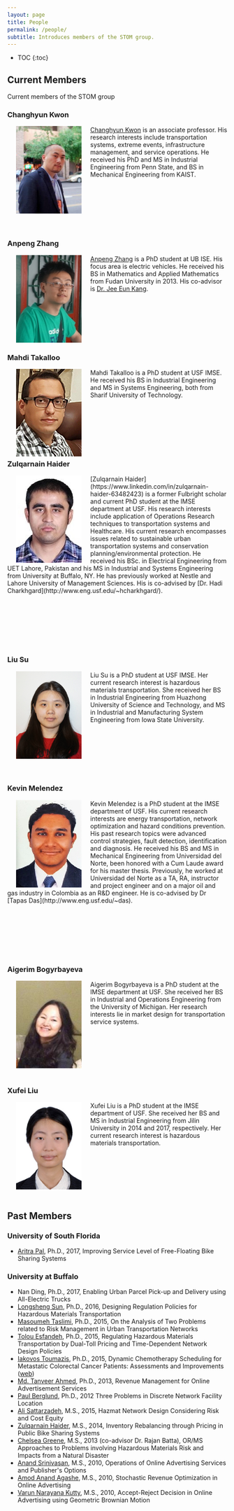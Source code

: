 ```yaml
---
layout: page
title: People
permalink: /people/
subtitle: Introduces members of the STOM group.
---
```


* TOC
{:toc}


## Current Members

Current members of the STOM group

### Changhyun Kwon
<img src="images/kwon.jpg" width="150" height="200" align="left" hspace="20" />
<a href="http://www.chkwon.net">Changhyun Kwon</a> is an associate professor. His research interests include transportation systems, extreme events, infrastructure management, and service operations. He received his PhD and MS in Industrial Engineering from Penn State, and BS in Mechanical Engineering from KAIST.

<br><br><br><br><br><br>


### Anpeng Zhang
<img src="images/zhang.jpg" width="150" height="200" align="left" hspace="20" />
<a href="https://www.linkedin.com/profile/view?id=209488765&amp;authType=NAME_SEARCH&amp;authToken=EAKU&amp;locale=en_US&amp;srchid=58138691440082063899&amp;srchindex=1&amp;srchtotal=1&amp;trk=vsrp_people_res_name&amp;trkInfo=VSRPsearchId%3A58138691440082063899%2CVSRPtargetId%3A209488765%2CVSRPcmpt%3Aprimary%2CVSRPnm%3Atrue%2CauthType%3ANAME_SEARCH">Anpeng Zhang</a> is a PhD student at UB ISE. His focus area is electric vehicles. He received his BS in Mathematics and Applied Mathematics from Fudan University in 2013. His co-advisor is <a href="http://www.acsu.buffalo.edu/~jeeeunka/">Dr. Jee Eun Kang</a>.

<br><br><br><br><br><br>


### Mahdi Takalloo
<img src="images/takalloo.jpg" width="150" height="200" align="left" hspace="20" />
Mahdi Takalloo is a PhD student at USF IMSE. He received his BS in Industrial Engineering and MS in Systems Engineering, both from Sharif University of Technology.


<br><br><br><br><br><br>



### Zulqarnain Haider
<img src="images/haider.jpg" width="150" height="200" align="left" hspace="20" />
[Zulqarnain Haider](https://www.linkedin.com/in/zulqarnain-haider-63482423) is a former Fulbright scholar and current PhD student at the IMSE department at USF. His research interests include application of Operations Research techniques to transportation systems and Healthcare. His current research encompasses issues related to sustainable urban transportation systems and conservation planning/environmental protection. He received his BSc. in Electrical Engineering from UET Lahore, Pakistan and his MS in Industrial and Systems Engineering from University at Buffalo, NY. He has previously worked at Nestle and Lahore University of Management Sciences. His is co-advised by [Dr. Hadi Charkhgard](http://www.eng.usf.edu/~hcharkhgard/).

<br><br><br><br><br><br>

### Liu Su
<img src="images/su.jpg" width="150" height="200" align="left" hspace="20" />
Liu Su is a PhD student at USF IMSE. Her current research interest is hazardous materials transportation. She received her BS in Industrial Engineering from Huazhong University of Science and Technology, and MS in Industrial and Manufacturing System Engineering from Iowa State University.

<br><br><br><br><br><br>

### Kevin Melendez
<img src="images/melendez.jpg" width="150" height="200" align="left" hspace="20" />
Kevin Melendez is a PhD student at the IMSE department of USF. His current research interests are energy transportation, network optimization and hazard conditions prevention. His past research topics were advanced control strategies, fault detection, identification and diagnosis. He received his BS and MS in Mechanical Engineering from Universidad del Norte, been honored with a Cum Laude award for his master thesis. Previously, he worked at Universidad del Norte as a TA, RA, instructor and project engineer and on a major oil and gas industry in Colombia as an R&D engineer. He is co-advised by Dr [Tapas Das](http://www.eng.usf.edu/~das).

<br><br><br><br><br><br>


### Aigerim Bogyrbayeva
<img src="images/bogyrbayeva.jpg" width="150" height="200" align="left" hspace="20" />
Aigerim Bogyrbayeva is a PhD student at the IMSE department at USF. She received her BS in Industrial and Operations Engineering from the University of Michigan. Her research interests lie in market design for transportation service systems.

<br><br><br><br><br><br>


### Xufei Liu
<img src="images/liu.jpg" width="150" height="200" align="left" hspace="20" />
Xufei Liu is a PhD student at the IMSE department of USF. She received her BS and MS in Industrial Engineering from Jilin University in 2014 and 2017, respectively. Her current research interest is hazardous materials transportation.

<br><br><br><br><br><br>


## Past Members

### University of South Florida

- [Aritra Pal](https://www.linkedin.com/in/aritrasep/), Ph.D., 2017, Improving Service Level of Free-Floating Bike Sharing Systems



### University at Buffalo
<ul>
  <li>Nan Ding, Ph.D., 2017, Enabling Urban Parcel Pick-up and Delivery using All-Electric Trucks</li>
	<li><a href="https://longshengsun.net">Longsheng Sun</a>, Ph.D., 2016, Designing Regulation Policies for Hazardous Materials Transportation</li>
	<li><a href="https://www.linkedin.com/pub/masoumeh-taslimi/92/b90/b33">Masoumeh Taslimi</a>, Ph.D., 2015, On the Analysis of Two Problems related to Risk Management in Urban Transportation Networks</li>
	<li><a href="https://www.linkedin.com/in/tolou-esfandeh-phd-b179b237">Tolou Esfandeh</a>, Ph.D., 2015, Regulating Hazardous Materials Transportation by Dual-Toll Pricing and Time-Dependent Network Design Policies</li>
	<li><a href="https://www.linkedin.com/pub/iakovos-toumazis/49/327/917">Iakovos Toumazis</a>, Ph.D., 2015, Dynamic Chemotherapy Scheduling for Metastatic Colorectal Cancer Patients: Assessments and Improvements (<a href="http://toumiak.com">web</a>)</li>
	<li><a href="https://www.linkedin.com/profile/view?id=61312329">Md. Tanveer Ahmed</a>, Ph.D., 2013, Revenue Management for Online Advertisement Services</li>
	<li><a href="https://www.linkedin.com/profile/view?id=355659138">Paul Berglund</a>, Ph.D., 2012 Three Problems in Discrete Network Facility Location</li>
	<li><a href="https://www.linkedin.com/in/yingying-kang-3958061a/>Yingying Kang</a>, Ph.D., 2011, (co-advisor Dr. Rajan Batta), Value-at-Risk Models for Hazardous Materials Transportation</li>
	<li><a href="https://www.linkedin.com/in/alisattarzadeh">Ali Sattarzadeh</a>, M.S., 2015, Hazmat Network Design Considering Risk and Cost Equity</li>
	<li><a href="https://www.linkedin.com/profile/view?id=82661512">Zulqarnain Haider</a>, M.S., 2014, Inventory Rebalancing through Pricing in Public Bike Sharing Systems</li>
	<li><a href="https://www.linkedin.com/profile/view?id=109106725">Chelsea Greene</a>, M.S., 2013 (co-advisor Dr. Rajan Batta), OR/MS Approaches to Problems involving Hazardous Materials Risk and Impacts from a Natural Disaster</li>
	<li><a href="https://www.linkedin.com/profile/view?id=29510416">Anand Srinivasan</a>, M.S., 2010, Operations of Online Advertising Services and Publisher's Options</li>
	<li><a href="https://www.linkedin.com/profile/view?id=46544652">Amod Anand Agashe</a>, M.S., 2010, Stochastic Revenue Optimization in Online Advertising</li>
	<li><a href="https://www.linkedin.com/profile/view?id=46856185">Varun Narayana Kutty</a>, M.S., 2010, Accept-Reject Decision in Online Advertising using Geometric Brownian Motion</li>
</ul>
&nbsp;
